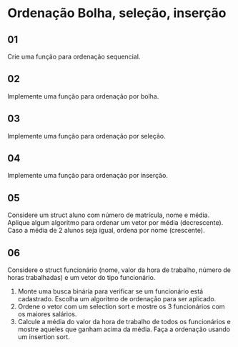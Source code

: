 # Ordenação Bolha, seleção, inserção

## 01

Crie uma função para ordenação sequencial.

## 02

Implemente uma função para ordenação por bolha. 

## 03

Implemente uma função para ordenação por seleção.

## 04

Implemente uma função para ordenação por inserção.

## 05

Considere um struct aluno com número de matrícula, nome e média. Aplique algum algoritmo para ordenar um vetor por média (decrescente). Caso a média de 2 alunos seja igual, ordena por nome (crescente).

## 06

Considere o struct funcionário (nome, valor da hora de trabalho, número de horas trabalhadas) e um vetor do tipo funcionário.

1. Monte uma busca binária para verificar se um funcionário está cadastrado. Escolha um algoritmo de ordenação para ser aplicado.
1. Ordene o vetor com um selection sort e mostre os 3 funcionários com os maiores salários.
1. Calcule a média do valor da hora de trabalho de todos os funcionários e mostre aqueles que ganham acima da média. Faça a ordenação usando um insertion sort.
